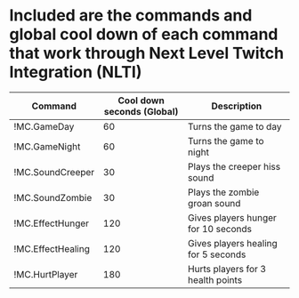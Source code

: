 # Included are the commands and global cool down of each command that work through Next Level Twitch Integration (NLTI)


| Command           | Cool down seconds (Global)     | Description                       |
|-------------------|-------------------------------|------------------------------------|
| !MC.GameDay       | 60                            | Turns the game to day              |
| !MC.GameNight     | 60                            | Turns the game to night            |
| !MC.SoundCreeper  | 30                            | Plays the creeper hiss sound       |
| !MC.SoundZombie   | 30                            | Plays the zombie groan sound       |
| !MC.EffectHunger  | 120                           | Gives players hunger for 10 seconds|
| !MC.EffectHealing | 120                           | Gives players healing for 5 seconds|
| !MC.HurtPlayer    | 180                           | Hurts players for 3 health points  |
